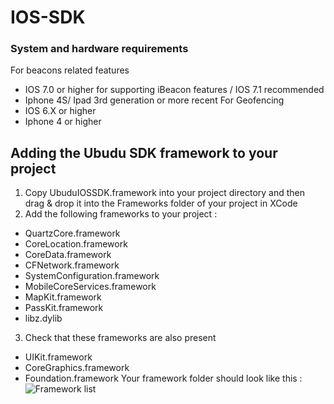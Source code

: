 IOS-SDK
=======

### System and hardware requirements
For beacons related features
- IOS 7.0 or higher for supporting iBeacon features / IOS 7.1 recommended
- Iphone 4S/ Ipad 3rd generation or more recent
For Geofencing
- IOS 6.X or higher
- Iphone 4 or higher

## Adding the Ubudu SDK framework to your project

1. Copy UbuduIOSSDK.framework into your project directory and then drag & drop it into the Frameworks folder of your project in XCode
2. Add the following frameworks to your project :
  - QuartzCore.framework
  - CoreLocation.framework
  - CoreData.framework
  - CFNetwork.framework
  - SystemConfiguration.framework
  - MobileCoreServices.framework
  - MapKit.framework
  - PassKit.framework
  - libz.dylib

3. Check that these frameworks are also present
  - UIKit.framework
  - CoreGraphics.framework
  - Foundation.framework
Your framework folder should look like this :
![Framework list](__media-files/ios_framework_list.png) 



